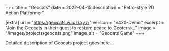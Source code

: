 +++
title = "Geocats"
date = 2022-04-15
description = "Retro-style 2D Action Platformer"

[extra]
url = "https://geocats.waozi.xyz/"
version = "v420-Demo"
excerpt = "Join the Geocats in their quest to restore peace to Geoterra..."
image = "/images/projects/geocats.png"
image_alt = "Geocats Game"
+++

Detailed description of Geocats project goes here...
